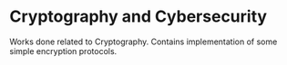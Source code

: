 # Cryptography and Cybersecurity
Works done related to Cryptography. Contains implementation of some simple encryption protocols.
